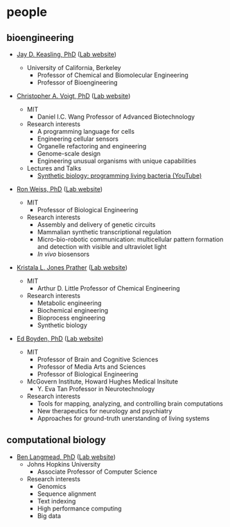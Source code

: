 # people

## bioengineering

- [Jay D. Keasling, PhD](https://vcresearch.berkeley.edu/faculty/jay-d-keasling) ([Lab website](https://keaslinglab.lbl.gov/))
  - University of California, Berkeley
    - Professor of Chemical and Biomolecular Engineering
    - Professor of Bioengineering

- [Christopher A. Voigt, PhD](https://be.mit.edu/directory/christopher-a-voigt) ([Lab website](http://web.mit.edu/voigtlab/index.html))
  - MIT
    - Daniel I.C. Wang Professor of Advanced Biotechnology
  - Research interests
    - A programming language for cells
    - Engineering cellular sensors
    - Organelle refactoring and engineering
    - Genome-scale design
    - Engineering unusual organisms with unique capabilities
  - Lectures and Talks
    - [Synthetic biology: programming living bacteria (YouTube)](https://www.youtube.com/watch?v=lNttxYdGHs4)

- [Ron Weiss, PhD](https://be.mit.edu/directory/ron-weiss) ([Lab website](https://weiss-lab.mit.edu/))
  - MIT
    - Professor of Biological Engineering
  - Research interests
    - Assembly and delivery of genetic circuits
    - Mammalian synthetic transcriptional regulation
    - Micro-bio-robotic communication: multicellular pattern formation and detection with visible and ultraviolet light
    - _In vivo_ biosensors

- [Kristala L. Jones Prather](https://cheme.mit.edu/profile/kristala-l-jones-prather/) ([Lab website](http://prathergroup.mit.edu/))
  - MIT
    - Arthur D. Little Professor of Chemical Engineering
  - Research interests
    - Metabolic engineering
    - Biochemical engineering
    - Bioprocess engineering
    - Synthetic biology

- [Ed Boyden, PhD](https://be.mit.edu/directory/ed-boyden) ([Lab website](https://syntheticneurobiology.org/))
  - MIT
    - Professor of Brain and Cognitive Sciences
    - Professor of Media Arts and Sciences
    - Professor of Biological Engineering
  - McGovern Institute, Howard Hughes Medical Insitute
    - Y. Eva Tan Professor in Neurotechnology
  - Research interests
    - Tools for mapping, analyzing, and controlling brain computations
    - New therapeutics for neurology and psychiatry
    - Approaches for ground-truth unerstanding of living systems

## computational biology

- [Ben Langmead, PhD](https://www.cs.jhu.edu/faculty/ben-langmead/) ([Lab website](https://langmead-lab.org/))
  - Johns Hopkins University
    - Associate Professor of Computer Science
  - Research interests
    - Genomics
    - Sequence alignment
    - Text indexing
    - High performance computing
    - Big data

